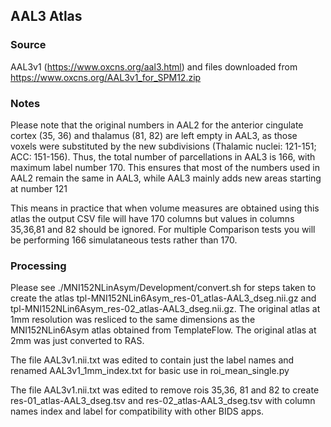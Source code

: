 ## AAL3 Atlas

### Source
AAL3v1 (https://www.oxcns.org/aal3.html) and files downloaded from https://www.oxcns.org/AAL3v1_for_SPM12.zip

### Notes
Please note that the original numbers in AAL2 for the anterior cingulate cortex (35, 36) and thalamus (81, 82) are left empty in AAL3,  as those voxels were substituted by the new subdivisions (Thalamic nuclei: 121-151; ACC: 151-156). Thus, the total number of parcellations in AAL3 is 166, with maximum label number 170. This ensures that most of the numbers used in AAL2 remain the same in AAL3, while AAL3 mainly adds new areas starting at number 121

This means in practice that when volume measures are obtained using this atlas the output CSV file will have 170 columns but values in columns 35,36,81 and 82 should be ignored. For multiple Comparison tests you will be performing 166 simulataneous tests rather than 170.


### Processing
Please see ./MNI152NLinAsym/Development/convert.sh for steps taken to create the atlas tpl-MNI152NLin6Asym_res-01_atlas-AAL3_dseg.nii.gz and tpl-MNI152NLin6Asym_res-02_atlas-AAL3_dseg.nii.gz. The original atlas at 1mm resolution was resliced to the same dimensions as the MNI152NLin6Asym atlas obtained from TemplateFlow. The original atlas at 2mm was just converted to RAS.

The file AAL3v1.nii.txt was edited to contain just the label names and renamed AAL3v1_1mm_index.txt for basic use in roi_mean_single.py

The file AAL3v1.nii.txt was edited to remove rois 35,36, 81 and 82 to create res-01_atlas-AAL3_dseg.tsv and res-02_atlas-AAL3_dseg.tsv with column names index and label for compatibility with other BIDS apps.